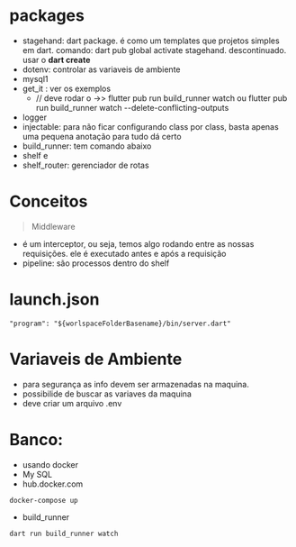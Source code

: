# packages
- stagehand: dart package. é como um templates que projetos simples em dart. comando: dart pub global activate stagehand. descontinuado. usar o **dart create**
- dotenv: controlar as variaveis de ambiente
- mysql1
- get_it : ver os exemplos
  - // deve rodar o ->> flutter pub run build_runner watch ou flutter pub run build_runner watch --delete-conflicting-outputs
- logger
- injectable: para não ficar configurando class por class, basta apenas uma pequena anotação para tudo dá certo
- build_runner: tem comando abaixo
- shelf e 
- shelf_router: gerenciador de rotas

# Conceitos
> Middleware
- é um interceptor, ou seja, temos algo rodando entre as nossas requisições. ele é executado antes e após a requisição
- pipeline: são processos dentro do shelf


# launch.json
```
"program": "${worlspaceFolderBasename}/bin/server.dart"
```

# Variaveis de Ambiente
- para segurança as info devem ser armazenadas  na maquina.
- possibilide de buscar as variaves da maquina
- deve criar um arquivo .env


# Banco:
- usando docker
- My SQL
- hub.docker.com

```
docker-compose up
```

- build_runner
```
dart run build_runner watch
```